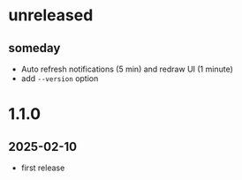 # unreleased
## someday

 - Auto refresh notifications (5 min) and redraw UI (1 minute)
 - add `--version` option

# 1.1.0
## 2025-02-10

 - first release

